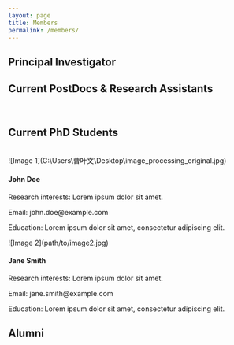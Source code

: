 ```yaml
---
layout: page
title: Members
permalink: /members/
---
```


<h2>Principal Investigator</h2>



<h2>Current PostDocs & Research Assistants</h2><br>



<h2>Current PhD Students</h2><br>


  <div class="row">
    <div class="photo">
      ![Image 1](C:\Users\曹叶文\Desktop\image_processing_original.jpg)
    </div>
    <div class="info">
      <h4>John Doe</h4>
      <p>Research interests: Lorem ipsum dolor sit amet.</p >
      <p>Email: john.doe@example.com</p >
      <p>Education: Lorem ipsum dolor sit amet, consectetur adipiscing elit.</p >
    </div>
  </div>

  <div class="row">
    <div class="photo">
      ![Image 2](path/to/image2.jpg)
    </div>
    <div class="info">
      <h4>Jane Smith</h4>
      <p>Research interests: Lorem ipsum dolor sit amet.</p >
      <p>Email: jane.smith@example.com</p >
      <p>Education: Lorem ipsum dolor sit amet, consectetur adipiscing elit.</p >
    </div>
  </div>


<h2>Alumni</h2>


